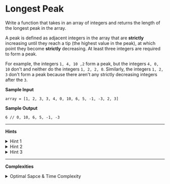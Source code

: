 # Longest Peak

Write a function that takes in an array of integers and returns the length of the longest peak in the array.

A peak is defined as adjacent integers in the array that are **strictly** increasing until they reach a tip (the highest value in the peak), at which point they become **strictly** decreasing. At least three integers are required to form a peak.

For example, the integers `1, 4, 10 ,2` form a peak, but the integers `4, 0, 10` don't and neither do the integers `1, 2, 2, 0`. Similarly, the integers `1, 2, 3` don't form a peak because there aren't any strictly decreasing integers after the `3`.

**Sample Input**
```
array = [1, 2, 3, 3, 4, 0, 10, 6, 5, -1, -3, 2, 3]
```

**Sample Output**
```
6 // 0, 10, 6, 5, -1, -3
```

---

**Hints**
<details>
    <summary>Hint 1</summary>

    You can solve this question by iterating through the array from left
    to right once.
</details>

<details>
    <summary>Hint 2</summary>

    Iterate through the array from left to right, and treat every integer
    as the potential tip of a peak. To be the tip of a peak, an integer
    has to be strictly greater than its adjacent integers. What can you
    do when you find an actual tip?
</details>

<details>
    <summary>Hint 3</summary>

    As you iterate through the array from left to right, whenever you
    find a tip of a peak, expand outwards from the tip until you no
    longer have a peak. Given what peaks look like and how many peaks can
    therefore fit in an array, realize that this process results in a
    linear-time algorithm. Make sure to keep track of the longest peak
    you find as you iterate through the array.
</details>

---

**Complexities**
<details>
    <summary>Optimal Sapce & Time Complexity</summary>

    O(n) time | O(1) space - where n is the length of the input array
</details>